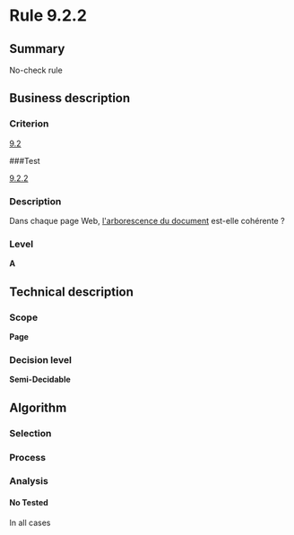 # Rule 9.2.2

## Summary

No-check rule

## Business description

### Criterion

[9.2](http://references.modernisation.gouv.fr/referentiel-technique-0#crit-9-2)

###Test

[9.2.2](http://references.modernisation.gouv.fr/referentiel-technique-0#test-9-2-2)

### Description

Dans chaque page Web, <a href="http://references.modernisation.gouv.fr/referentiel-technique-0#mArboDoc">l'arborescence du document</a> est-elle coh&eacute;rente ?

### Level

**A**

## Technical description

### Scope

**Page**

### Decision level

**Semi-Decidable**

## Algorithm

### Selection

### Process

### Analysis

#### No Tested 

In all cases
